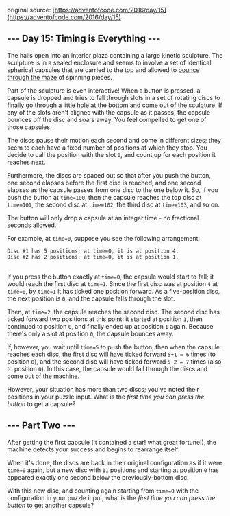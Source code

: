 original source: [https://adventofcode.com/2016/day/15](https://adventofcode.com/2016/day/15)
## --- Day 15: Timing is Everything ---
The halls open into an interior plaza containing a large kinetic sculpture. The sculpture is in a sealed enclosure and seems to involve a set of identical spherical capsules that are carried to the top and allowed to [bounce through the maze](https://youtu.be/IxDoO9oODOk?t=177) of spinning pieces.

Part of the sculpture is even interactive! When a button is pressed, a capsule is dropped and tries to fall through slots in a set of rotating discs to finally go through a little hole at the bottom and come out of the sculpture. If any of the slots aren't aligned with the capsule as it passes, the capsule bounces off the disc and soars away. You feel compelled to get one of those capsules.

The discs pause their motion each second and come in different sizes; they seem to each have a fixed number of positions at which they stop.  You decide to call the position with the slot <code>0</code>, and count up for each position it reaches next.

Furthermore, the discs are spaced out so that after you push the button, one second elapses before the first disc is reached, and one second elapses as the capsule passes from one disc to the one below it.  So, if you push the button at <code>time=100</code>, then the capsule reaches the top disc at <code>time=101</code>, the second disc at <code>time=102</code>, the third disc at <code>time=103</code>, and so on.

The button will only drop a capsule at an integer time - no fractional seconds allowed.

For example, at <code>time=0</code>, suppose you see the following arrangement:

<pre>
<code>Disc #1 has 5 positions; at time=0, it is at position 4.
Disc #2 has 2 positions; at time=0, it is at position 1.
</code>
</pre>

If you press the button exactly at <code>time=0</code>, the capsule would start to fall; it would reach the first disc at <code>time=1</code>. Since the first disc was at position <code>4</code> at <code>time=0</code>, by <code>time=1</code> it has ticked one position forward.  As a five-position disc, the next position is <code>0</code>, and the capsule falls through the slot.

Then, at <code>time=2</code>, the capsule reaches the second disc. The second disc has ticked forward two positions at this point: it started at position <code>1</code>, then continued to position <code>0</code>, and finally ended up at position <code>1</code> again.  Because there's only a slot at position <code>0</code>, the capsule bounces away.

If, however, you wait until <code>time=5</code> to push the button, then when the capsule reaches each disc, the first disc will have ticked forward <code>5+1 = 6</code> times (to position <code>0</code>), and the second disc will have ticked forward <code>5+2 = 7</code> times (also to position <code>0</code>). In this case, the capsule would fall through the discs and come out of the machine.

However, your situation has more than two discs; you've noted their positions in your puzzle input. What is the <em>first time you can press the button</em> to get a capsule?


## --- Part Two ---
After getting the first capsule (it contained a star! what great fortune!), the machine detects your success and begins to rearrange itself.

When it's done, the discs are back in their original configuration as if it were <code>time=0</code> again, but a new disc with <code>11</code> positions and starting at position <code>0</code> has appeared exactly one second below the previously-bottom disc.

With this new disc, and counting again starting from <code>time=0</code> with the configuration in your puzzle input, what is the <em>first time you can press the button</em> to get another capsule?


